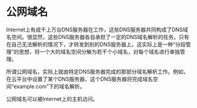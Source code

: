 # 公网域名<a name="zh-cn_topic_0035855360"></a>

Internet上有成千上万台DNS服务器在工作，这些DNS服务器共同构成了DNS域名空间。很显然，这些DNS服务器各自承担了一定的DNS域名解析的任务，只有在自己无法解析的情况下，才转发到别的DNS服务器上。这实际上是一种“分段管理”的思想，将一个大的域名空间分解为若干个小域名，对每个域名进行单独管理。

所谓公网域名，实际上就由特定DNS服务器完成的那部分域名解析工作。例如，在云平台中设置了某个DNS服务器，这个DNS服务器将完成域名空间“example.com”下的域名解析。

公网域名可以被Internet上的主机访问。


